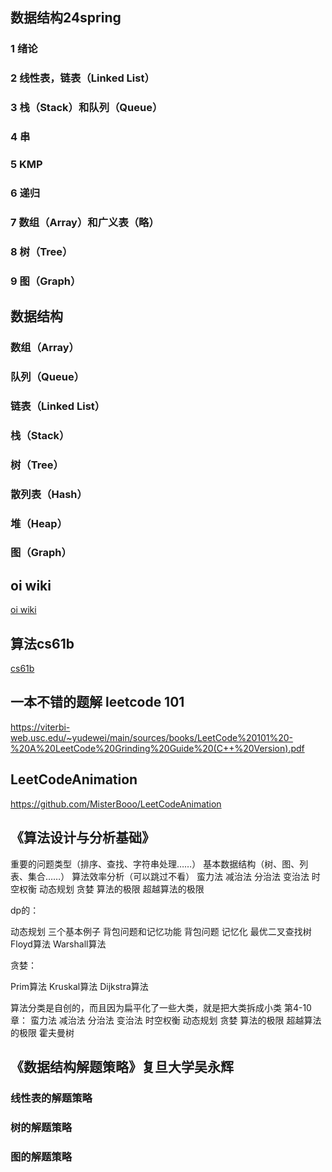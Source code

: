 ## 数据结构24spring

### 1 绪论

### 2 线性表，链表（Linked List）

### 3 栈（Stack）和队列（Queue）

### 4  串

### 5 KMP

### 6 递归

### 7 数组（Array）和广义表（略）

### 8 树（Tree）

### 9 图（Graph）


## 数据结构
### 数组（Array）

### 队列（Queue）

### 链表（Linked List）

### 栈（Stack）

### 树（Tree）

### 散列表（Hash）

### 堆（Heap）

### 图（Graph）


## oi wiki
[oi wiki](https://oi-wiki.org/)
## 算法cs61b
[cs61b](https://inst.eecs.berkeley.edu/~cs61b/sp22/)
## 一本不错的题解 leetcode 101
https://viterbi-web.usc.edu/~yudewei/main/sources/books/LeetCode%20101%20-%20A%20LeetCode%20Grinding%20Guide%20(C++%20Version).pdf
## LeetCodeAnimation
https://github.com/MisterBooo/LeetCodeAnimation

## 《算法设计与分析基础》

重要的问题类型（排序、查找、字符串处理……）
基本数据结构（树、图、列表、集合……）
算法效率分析（可以跳过不看）
蛮力法
减治法
分治法
变治法
时空权衡
动态规划
贪婪
算法的极限
超越算法的极限

dp的：

动态规划
三个基本例子
背包问题和记忆功能
背包问题
记忆化
最优二叉查找树
Floyd算法
Warshall算法

贪婪：

Prim算法
Kruskal算法
Dijkstra算法

算法分类是自创的，而且因为扁平化了一些大类，就是把大类拆成小类
第4-10章：
蛮力法
减治法
分治法
变治法
时空权衡
动态规划
贪婪
算法的极限
超越算法的极限
霍夫曼树

## 《数据结构解题策略》复旦大学吴永辉
### 线性表的解题策略





### 树的解题策略




### 图的解题策略